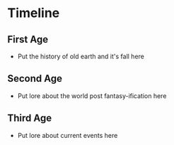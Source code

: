 # Timeline

## First Age

- Put the history of old earth and it's fall here

## Second Age

- Put lore about the world post fantasy-ification here

## Third Age

- Put lore about current events here

